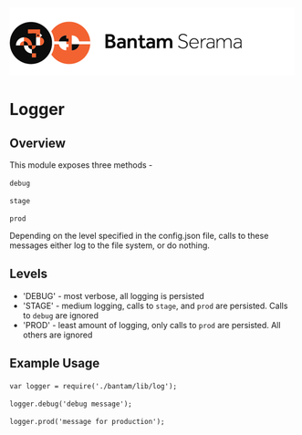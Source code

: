 ![Serama](../serama.png)

# Logger

## Overview

This module exposes three methods -

`debug`

`stage`

`prod`

Depending on the level specified in the config.json file, calls to these messages either log to the file system, or do nothing.

## Levels

  - 'DEBUG' - most verbose, all logging is persisted
  - 'STAGE' - medium logging, calls to `stage`, and `prod` are persisted.  Calls to `debug` are ignored
  - 'PROD' - least amount of logging, only calls to `prod` are persisted.  All others are ignored

## Example Usage

`var logger = require('./bantam/lib/log');`

`logger.debug('debug message');`

`logger.prod('message for production');`
